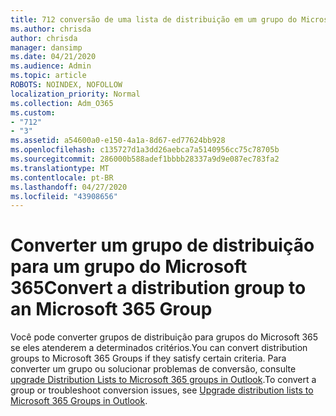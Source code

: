 ```yaml
---
title: 712 conversão de uma lista de distribuição em um grupo do Microsoft 365
ms.author: chrisda
author: chrisda
manager: dansimp
ms.date: 04/21/2020
ms.audience: Admin
ms.topic: article
ROBOTS: NOINDEX, NOFOLLOW
localization_priority: Normal
ms.collection: Adm_O365
ms.custom:
- "712"
- "3"
ms.assetid: a54600a0-e150-4a1a-8d67-ed77624bb928
ms.openlocfilehash: c135727d1a3dd26aebca7a5140956cc75c78705b
ms.sourcegitcommit: 286000b588adef1bbbb28337a9d9e087ec783fa2
ms.translationtype: MT
ms.contentlocale: pt-BR
ms.lasthandoff: 04/27/2020
ms.locfileid: "43908656"
---
```

# <a name="convert-a-distribution-group-to-an-microsoft-365-group"></a><span data-ttu-id="839ff-102">Converter um grupo de distribuição para um grupo do Microsoft 365</span><span class="sxs-lookup"><span data-stu-id="839ff-102">Convert a distribution group to an Microsoft 365 Group</span></span>

<span data-ttu-id="839ff-103">Você pode converter grupos de distribuição para grupos do Microsoft 365 se eles atenderem a determinados critérios.</span><span class="sxs-lookup"><span data-stu-id="839ff-103">You can convert distribution groups to Microsoft 365 Groups if they satisfy certain criteria.</span></span> <span data-ttu-id="839ff-104">Para converter um grupo ou solucionar problemas de conversão, consulte [upgrade Distribution Lists to Microsoft 365 groups in Outlook](https://docs.microsoft.com/office365/admin/manage/upgrade-distribution-lists).</span><span class="sxs-lookup"><span data-stu-id="839ff-104">To convert a group or troubleshoot conversion issues, see [Upgrade distribution lists to Microsoft 365 Groups in Outlook](https://docs.microsoft.com/office365/admin/manage/upgrade-distribution-lists).</span></span>
